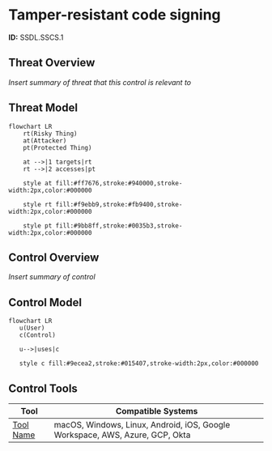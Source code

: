 # Tamper-resistant code signing
**ID:** SSDL.SSCS.1

## Threat Overview
_Insert summary of threat that this control is relevant to_

## Threat Model
```mermaid
flowchart LR
    rt(Risky Thing)
    at(Attacker)
    pt(Protected Thing)

    at -->|1 targets|rt
    rt -->|2 accesses|pt

    style at fill:#ff7676,stroke:#940000,stroke-width:2px,color:#000000

    style rt fill:#f9ebb9,stroke:#fb9400,stroke-width:2px,color:#000000

    style pt fill:#9bb8ff,stroke:#0035b3,stroke-width:2px,color:#000000
```

## Control Overview
_Insert summary of control_

## Control Model
 ```mermaid
flowchart LR
    u(User)
    c(Control)

    u-->|uses|c

    style c fill:#9ecea2,stroke:#015407,stroke-width:2px,color:#000000
```

## Control Tools
|Tool|Compatible Systems|
|-|-|
|[Tool Name](https://link.to.tool.lolol)|macOS, Windows, Linux, Android, iOS, Google Workspace, AWS, Azure, GCP, Okta|
